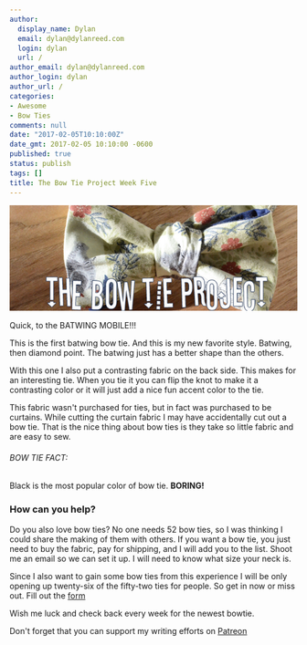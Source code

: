 ```yaml
---
author:
  display_name: Dylan
  email: dylan@dylanreed.com
  login: dylan
  url: /
author_email: dylan@dylanreed.com
author_login: dylan
author_url: /
categories:
- Awesome
- Bow Ties
comments: null
date: "2017-02-05T10:10:00Z"
date_gmt: 2017-02-05 10:10:00 -0600
published: true
status: publish
tags: []
title: The Bow Tie Project Week Five
---
```


![Squirrel/Blue Bow Tie](https://raw.githubusercontent.com/dylanreed/dylan.blog/gh-pages/images/bow-tie/Bowtie-week-5.jpg)

Quick, to the BATWING MOBILE!!!

This is the first batwing bow tie. And this is my new favorite style. Batwing, then diamond point. The batwing just has a better shape than the others. 

With this one I also put a contrasting fabric on the back side. This makes for an interesting tie. When you tie it you can flip the knot to make it a contrasting color or it will just add a nice fun accent color to the tie. 

This fabric wasn't purchased for ties, but in fact was purchased to be curtains. While cutting the curtain fabric I may have accidentally cut out a bow tie. That is the nice thing about bow ties is they take so little fabric and are easy to sew. 

<h6>BOW TIE FACT:</h6>

Black is the most popular color of bow tie. <b>BORING!</b>

<h3>How can you help?</h3>

Do you also love bow ties? No one needs 52 bow ties, so I was thinking I could share the making of them with others. If you want a bow tie, you just need to buy the fabric, pay for shipping,  and I will add you to the list. Shoot me an email so we can set it up. I will need to know what size your neck is. 

Since I also want to gain some bow ties from this experience I will be only opening up twenty-six of the fifty-two ties for people. So get in now or miss out. Fill out the [form](http://dylan.la/2j1ogU3)

Wish me luck and check back every week for the newest bowtie.

Don't forget that you can support my writing efforts on [Patreon](https://www.patreon.com/dylanreed)




